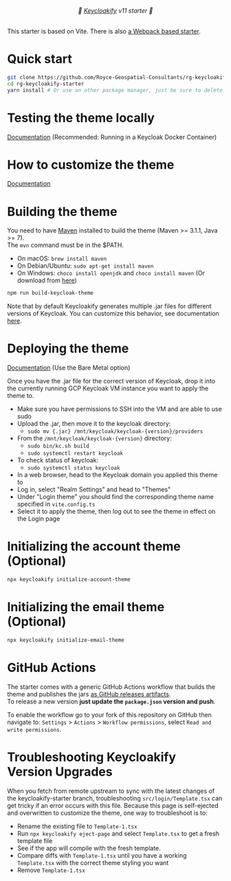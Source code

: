 <p align="center">
    <i>🚀 <a href="https://keycloakify.dev">Keycloakify</a> v11 starter 🚀</i>
    <br/>
    <br/>
</p>

This starter is based on Vite. There is also [a Webpack based starter](https://github.com/keycloakify/keycloakify-starter-webpack).

# Quick start

```bash
git clone https://github.com/Royce-Geospatial-Consultants/rg-keycloakify-starter.git
cd rg-keycloakify-starter
yarn install # Or use an other package manager, just be sure to delete the yarn.lock if you use another package manager.
```

# Testing the theme locally

[Documentation](https://docs.keycloakify.dev/v/v10/testing-your-theme) (Recommended: Running in a Keycloak Docker Container)

# How to customize the theme

[Documentation](https://docs.keycloakify.dev/v/v10/customization-strategies)

# Building the theme

You need to have [Maven](https://maven.apache.org/) installed to build the theme (Maven >= 3.1.1, Java >= 7).  
The `mvn` command must be in the $PATH.

-   On macOS: `brew install maven`
-   On Debian/Ubuntu: `sudo apt-get install maven`
-   On Windows: `choco install openjdk` and `choco install maven` (Or download from [here](https://maven.apache.org/download.cgi))

```bash
npm run build-keycloak-theme
```

Note that by default Keycloakify generates multiple .jar files for different versions of Keycloak.
You can customize this behavior, see documentation [here](https://docs.keycloakify.dev/targeting-specific-keycloak-versions).

# Deploying the theme

[Documentation](https://docs.keycloakify.dev/importing-your-theme-in-keycloak) (Use the Bare Metal option)

Once you have the .jar file for the correct version of Keycloak, drop it into the currently running GCP Keycloak VM instance you want to apply the theme to.

-   Make sure you have permissions to SSH into the VM and are able to use sudo
-   Upload the .jar, then move it to the keycloak directory:
    -   `sudo mv {.jar} /mnt/keycloak/keycloak-{version}/providers`
-   From the `/mnt/keycloak/keycloak-{version}` directory:
    -   `sudo bin/kc.sh build`
    -   `sudo systemctl restart keycloak`
-   To check status of keycloak:
    -   `sudo systemctl status keycloak`
-   In a web browser, head to the Keycloak domain you applied this theme to
-   Log in, select "Realm Settings" and head to "Themes"
-   Under "Login theme" you should find the corresponding theme name specified in `vite.config.ts`
-   Select it to apply the theme, then log out to see the theme in effect on the Login page

# Initializing the account theme (Optional)

```bash
npx keycloakify initialize-account-theme
```

# Initializing the email theme (Optional)

```bash
npx keycloakify initialize-email-theme
```

# GitHub Actions

The starter comes with a generic GitHub Actions workflow that builds the theme and publishes
the jars [as GitHub releases artifacts](https://github.com/keycloakify/keycloakify-starter/releases/tag/v10.0.0).  
To release a new version **just update the `package.json` version and push**.

To enable the workflow go to your fork of this repository on GitHub then navigate to:
`Settings` > `Actions` > `Workflow permissions`, select `Read and write permissions`.

# Troubleshooting Keycloakify Version Upgrades

When you fetch from remote upstream to sync with the latest changes of the keycloakify-starter branch, troubleshooting
`src/login/Template.tsx` can get tricky if an error occurs with this file. Because this page is self-ejected and overwritten to customize the theme,
one way to troubleshoot is to:
-   Rename the existing file to `Template-1.tsx`
-   Run `npx keycloakify eject-page` and select `Template.tsx` to get a fresh template file
-   See if the app will compile with the fresh template.
-   Compare diffs with `Template-1.tsx` until you have a working `Template.tsx` with the correct theme styling you want
-   Remove `Template-1.tsx`
